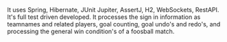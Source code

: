 It uses Spring, Hibernate, JUnit Jupiter, AssertJ, H2, WebSockets, RestAPI. 
It's full test driven developed.
It processes the sign in information as teamnames and related players, goal counting, goal undo's and redo's, and processing the general win condition's of a foosball match. 
